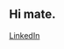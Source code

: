 ## Hi mate.
[LinkedIn](https://www.linkedin.com/in/artyom-bolyachinov-003387366/?trk=opento_sprofile_details)

